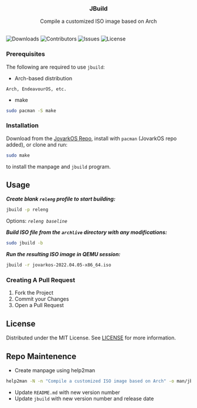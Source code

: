 <br/>
<p align="center">
  <h3 align="center">JBuild</h3>

  <p align="center">
    Compile a customized ISO image based on Arch
    <br/>
    <br/>
  </p>
</p>

![Downloads](https://img.shields.io/github/downloads/jovarkos/jovarkos-jbuild/total) ![Contributors](https://img.shields.io/github/contributors/jovarkos/jovarkos-jbuild?color=dark-green) ![Issues](https://img.shields.io/github/issues/jovarkos/jovarkos-jbuild) ![License](https://img.shields.io/github/license/jovarkos/jovarkos-jbuild) 


### Prerequisites

The following are required to use `jbuild`:

* Arch-based distribution
```
Arch, EndeavourOS, etc.
```
* make

```sh
sudo pacman -S make
```

### Installation

Download from the [JovarkOS Repo](https://repo.jovarkos.org/x86_64/), install with `pacman` (JovarkOS repo added), or clone and run: 
```sh
sudo make
```
to install the manpage and `jbuild` program.

## Usage

***Create blank `releng` profile to start building:***
```sh
jbuild -p releng
```
Options: _`releng baseline`_



***Build ISO file from the `archlive` directory with any modifications:***
```sh
sudo jbuild -b
```


***Run the resulting ISO image in QEMU session:***
```sh
jbuild -r jovarkos-2022.04.05-x86_64.iso
```


### Creating A Pull Request

1. Fork the Project
2. Commit your Changes 
4. Open a Pull Request

## License

Distributed under the MIT License. See [LICENSE](https://github.com/jovarkos/jovarkos-jbuild/blob/main/LICENSE) for more information.


## Repo Maintenence

* Create manpage using help2man
```sh
help2man -N -n "Compile a customized ISO image based on Arch" -o man/jbuild.1 jbuild
```
* Update `README.md` with new version number
* Update `jbuild` with new version number and release date
